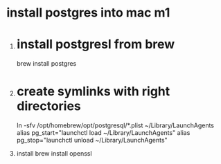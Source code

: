 # install postgres into mac m1

1. # install postgresl from brew
    brew install postgres
2. # create symlinks with right directories
    ln -sfv /opt/homebrew/opt/postgresql/*.plist ~/Library/LaunchAgents
alias pg_start="launchctl load ~/Library/LaunchAgents"
alias pg_stop="launchctl unload ~/Library/LaunchAgents"

3. install 
brew install openssl